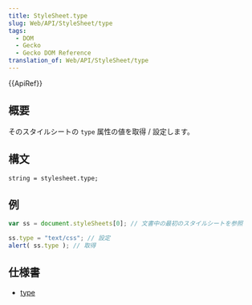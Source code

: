 ```yaml
---
title: StyleSheet.type
slug: Web/API/StyleSheet/type
tags:
  - DOM
  - Gecko
  - Gecko DOM Reference
translation_of: Web/API/StyleSheet/type
---
```

{{ApiRef}}

## 概要

そのスタイルシートの `type` 属性の値を取得 / 設定します。

## 構文

```
string = stylesheet.type;
```

## 例

```js
var ss = document.styleSheets[0]; // 文書中の最初のスタイルシートを参照

ss.type = "text/css"; // 設定
alert( ss.type ); // 取得
```

## 仕様書

- [type](http://www.w3.org/TR/2000/REC-DOM-Level-2-Style-20001113/stylesheets.html#StyleSheets-StyleSheet-type)
